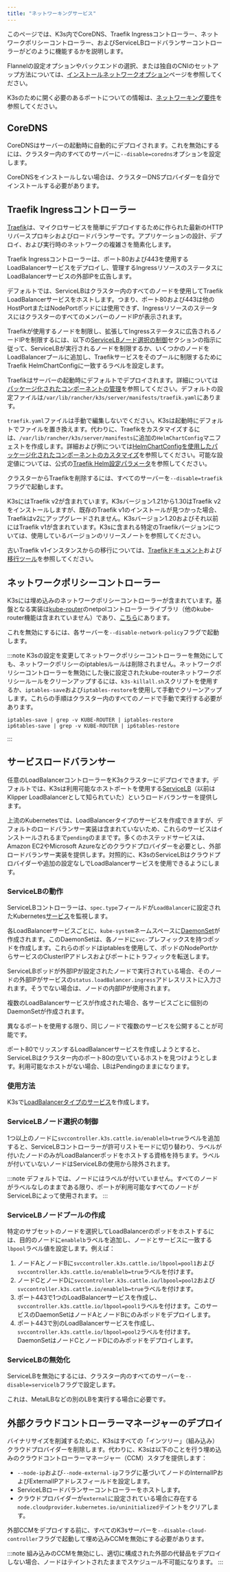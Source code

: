 ```yaml
---
title: "ネットワーキングサービス"
---
```


このページでは、K3s内でCoreDNS、Traefik Ingressコントローラー、ネットワークポリシーコントローラー、およびServiceLBロードバランサーコントローラーがどのように機能するかを説明します。

Flannelの設定オプションやバックエンドの選択、または独自のCNIのセットアップ方法については、[インストールネットワークオプション](./basic-network-options.md)ページを参照してください。

K3sのために開く必要のあるポートについての情報は、[ネットワーキング要件](../installation/requirements.md#networking)を参照してください。

## CoreDNS

CoreDNSはサーバーの起動時に自動的にデプロイされます。これを無効にするには、クラスター内のすべてのサーバーに`--disable=coredns`オプションを設定します。

CoreDNSをインストールしない場合は、クラスターDNSプロバイダーを自分でインストールする必要があります。

## Traefik Ingressコントローラー

[Traefik](https://traefik.io/)は、マイクロサービスを簡単にデプロイするために作られた最新のHTTPリバースプロキシおよびロードバランサーです。アプリケーションの設計、デプロイ、および実行時のネットワークの複雑さを簡素化します。

Traefik Ingressコントローラーは、ポート80および443を使用するLoadBalancerサービスをデプロイし、管理するIngressリソースのステータスにLoadBalancerサービスの外部IPを広告します。

デフォルトでは、ServiceLBはクラスター内のすべてのノードを使用してTraefik LoadBalancerサービスをホストします。つまり、ポート80および443は他のHostPortまたはNodePortポッドには使用できず、IngressリソースのステータスにはクラスターのすべてのメンバーのノードIPが表示されます。

Traefikが使用するノードを制限し、拡張してIngressステータスに広告されるノードIPを制限するには、以下の[ServiceLBノード選択の制御](#controlling-servicelb-node-selection)セクションの指示に従って、ServiceLBが実行されるノードを制限するか、いくつかのノードをLoadBalancerプールに追加し、Traefikサービスをそのプールに制限するためにTraefik HelmChartConfigに一致するラベルを設定します。

Traefikはサーバーの起動時にデフォルトでデプロイされます。詳細については[パッケージ化されたコンポーネントの管理](../installation/packaged-components.md)を参照してください。デフォルトの設定ファイルは`/var/lib/rancher/k3s/server/manifests/traefik.yaml`にあります。

`traefik.yaml`ファイルは手動で編集しないでください。K3sは起動時にデフォルトでファイルを置き換えます。代わりに、Traefikをカスタマイズするには、`/var/lib/rancher/k3s/server/manifests`に追加の`HelmChartConfig`マニフェストを作成します。詳細および例については[HelmChartConfigを使用したパッケージ化されたコンポーネントのカスタマイズ](../helm.md#customizing-packaged-components-with-helmchartconfig)を参照してください。可能な設定値については、公式の[Traefik Helm設定パラメータ](https://github.com/traefik/traefik-helm-chart/tree/master/traefik)を参照してください。

クラスターからTraefikを削除するには、すべてのサーバーを`--disable=traefik`フラグで起動します。

K3sにはTraefik v2が含まれています。K3sバージョン1.21から1.30はTraefik v2をインストールしますが、既存のTraefik v1のインストールが見つかった場合、Traefikはv2にアップグレードされません。K3sバージョン1.20およびそれ以前にはTraefik v1が含まれています。K3sに含まれる特定のTraefikバージョンについては、使用しているバージョンのリリースノートを参照してください。

古いTraefik v1インスタンスからの移行については、[Traefikドキュメント](https://doc.traefik.io/traefik/migrate/v1-to-v2/)および[移行ツール](https://github.com/traefik/traefik-migration-tool)を参照してください。

## ネットワークポリシーコントローラー

K3sには埋め込みのネットワークポリシーコントローラーが含まれています。基盤となる実装は[kube-router](https://github.com/cloudnativelabs/kube-router)のnetpolコントローラーライブラリ（他のkube-router機能は含まれていません）であり、[こちら](https://github.com/k3s-io/k3s/tree/main/pkg/agent/netpol)にあります。

これを無効にするには、各サーバーを`--disable-network-policy`フラグで起動します。

:::note
K3sの設定を変更してネットワークポリシーコントローラーを無効にしても、ネットワークポリシーのiptablesルールは削除されません。ネットワークポリシーコントローラーを無効にした後に設定されたkube-routerネットワークポリシールールをクリーンアップするには、`k3s-killall.sh`スクリプトを使用するか、`iptables-save`および`iptables-restore`を使用して手動でクリーンアップします。これらの手順はクラスター内のすべてのノードで手動で実行する必要があります。
```
iptables-save | grep -v KUBE-ROUTER | iptables-restore
ip6tables-save | grep -v KUBE-ROUTER | ip6tables-restore
```
:::

## サービスロードバランサー

任意のLoadBalancerコントローラーをK3sクラスターにデプロイできます。デフォルトでは、K3sは利用可能なホストポートを使用する[ServiceLB](https://github.com/k3s-io/klipper-lb)（以前はKlipper LoadBalancerとして知られていた）というロードバランサーを提供します。

上流のKubernetesでは、LoadBalancerタイプのサービスを作成できますが、デフォルトのロードバランサー実装は含まれていないため、これらのサービスはインストールされるまで`pending`のままです。多くのホステッドサービスは、Amazon EC2やMicrosoft Azureなどのクラウドプロバイダーを必要とし、外部ロードバランサー実装を提供します。対照的に、K3sのServiceLBはクラウドプロバイダーや追加の設定なしでLoadBalancerサービスを使用できるようにします。

### ServiceLBの動作

ServiceLBコントローラーは、`spec.type`フィールドが`LoadBalancer`に設定されたKubernetes[サービス](https://kubernetes.io/docs/concepts/services-networking/service/)を監視します。

各LoadBalancerサービスごとに、`kube-system`ネームスペースに[DaemonSet](https://kubernetes.io/docs/concepts/workloads/controllers/daemonset/)が作成されます。このDaemonSetは、各ノードに`svc-`プレフィックスを持つポッドを作成します。これらのポッドはiptablesを使用して、ポッドのNodePortからサービスのClusterIPアドレスおよびポートにトラフィックを転送します。

ServiceLBポッドが外部IPが設定されたノードで実行されている場合、そのノードの外部IPがサービスの`status.loadBalancer.ingress`アドレスリストに入力されます。そうでない場合は、ノードの内部IPが使用されます。

複数のLoadBalancerサービスが作成された場合、各サービスごとに個別のDaemonSetが作成されます。

異なるポートを使用する限り、同じノードで複数のサービスを公開することが可能です。

ポート80でリッスンするLoadBalancerサービスを作成しようとすると、ServiceLBはクラスター内のポート80の空いているホストを見つけようとします。利用可能なホストがない場合、LBはPendingのままになります。

### 使用方法

K3sで[LoadBalancerタイプのサービス](https://kubernetes.io/docs/concepts/services-networking/service/#loadbalancer)を作成します。

### ServiceLBノード選択の制御

1つ以上のノードに`svccontroller.k3s.cattle.io/enablelb=true`ラベルを追加すると、ServiceLBコントローラーが許可リストモードに切り替わり、ラベルが付いたノードのみがLoadBalancerポッドをホストする資格を持ちます。ラベルが付いていないノードはServiceLBの使用から除外されます。

:::note
デフォルトでは、ノードにはラベルが付いていません。すべてのノードがラベルなしのままである限り、ポートが利用可能なすべてのノードがServiceLBによって使用されます。
:::

### ServiceLBノードプールの作成

特定のサブセットのノードを選択してLoadBalancerのポッドをホストするには、目的のノードに`enablelb`ラベルを追加し、ノードとサービスに一致する`lbpool`ラベル値を設定します。例えば：

1. ノードAとノードBに`svccontroller.k3s.cattle.io/lbpool=pool1`および`svccontroller.k3s.cattle.io/enablelb=true`ラベルを付けます。
2. ノードCとノードDに`svccontroller.k3s.cattle.io/lbpool=pool2`および`svccontroller.k3s.cattle.io/enablelb=true`ラベルを付けます。
3. ポート443で1つのLoadBalancerサービスを作成し、`svccontroller.k3s.cattle.io/lbpool=pool1`ラベルを付けます。このサービスのDaemonSetはノードAとノードBにのみポッドをデプロイします。
4. ポート443で別のLoadBalancerサービスを作成し、`svccontroller.k3s.cattle.io/lbpool=pool2`ラベルを付けます。DaemonSetはノードCとノードDにのみポッドをデプロイします。

### ServiceLBの無効化

ServiceLBを無効にするには、クラスター内のすべてのサーバーを`--disable=servicelb`フラグで設定します。

これは、MetalLBなどの別のLBを実行する場合に必要です。

## 外部クラウドコントローラーマネージャーのデプロイ

バイナリサイズを削減するために、K3sはすべての「インツリー」（組み込み）クラウドプロバイダーを削除します。代わりに、K3sは以下のことを行う埋め込みのクラウドコントローラーマネージャー（CCM）スタブを提供します：
- `--node-ip`および`--node-external-ip`フラグに基づいてノードのInternalIPおよびExternalIPアドレスフィールドを設定します。
- ServiceLBロードバランサーコントローラーをホストします。
- クラウドプロバイダーが`external`に設定されている場合に存在する`node.cloudprovider.kubernetes.io/uninitialized`テイントをクリアします。

外部CCMをデプロイする前に、すべてのK3sサーバーを`--disable-cloud-controller`フラグで起動して埋め込みCCMを無効にする必要があります。

:::note
組み込みのCCMを無効にし、適切に構成された外部の代替品をデプロイしない場合、ノードはテイントされたままでスケジュール不可能になります。
:::
